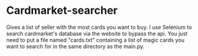 # Cardmarket-searcher
Gives a list of seller with the most cards you want to buy.  I use Selenium to search cardmarket's database via the website to bypass the api.
You just need to put a file named "cards.txt" containing a list of magic cards you want to search for in the same directory as the main.py.
